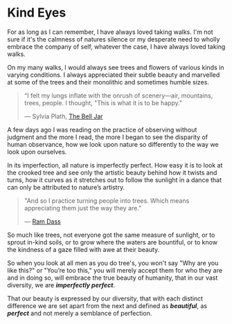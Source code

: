 # Kind Eyes

For as long as I can remember, I have always loved taking
walks. I'm not sure if it's the calmness of natures silence
or my desperate need to wholly embrace the company of self,
whatever the case, I have always loved taking walks.

On my many walks, I would always see trees and flowers of
various kinds in varying conditions. I always appreciated
their subtle beauty and marvelled at some of the trees and
their monolithic and sometimes humble sizes.

> “I felt my lungs inflate with the onrush of scenery—air,
> mountains, trees, people. I thought,
> "This is what it is to be happy."
>
> ― Sylvia Plath,  [The Bell Jar](https://www.goodreads.com/work/quotes/1385044)


A few days ago I was reading on the practice of observing
without judgment and the more I read, the more I began to
see the disparity of human observance, how we look upon
nature so differently to the way we look upon ourselves.

In its imperfection, all nature is imperfectly perfect. How
easy it is to look at the crooked tree and see only the
artistic beauty behind how it twists and turns, how it
curves as it stretches out to follow the sunlight in a dance
that can only be attributed to nature’s artistry.

> "And so I practice turning people into trees. Which means
> appreciating them just the way they are.”
>
> ―  [Ram Dass](https://en.wikipedia.org/wiki/Ram_Dass)


So much like trees, not everyone got the same measure of
sunlight, or to sprout in-kind soils, or to grow where the
waters are bountiful, or to know the kindness of a gaze
filled with awe at their beauty.

So when you look at all men as you do tree's, you won't say
"Why are you like this?" or "You’re too this," you will
merely accept them for who they are and in doing so, will
embrace the true beauty of humanity, that in our vast
diversity, we are  **_imperfectly perfect_**.

That our beauty is expressed by our diversity, that with
each distinct difference we are set apart from the next and
defined as  **_beautiful_**, as  **_perfect_**  and not
merely a semblance of perfection.
